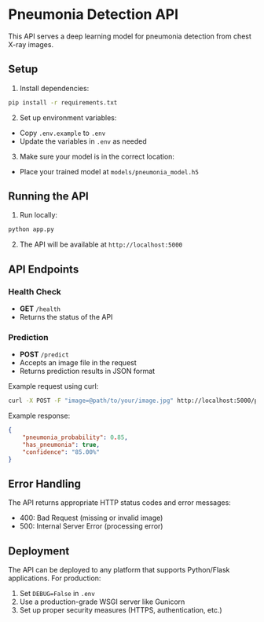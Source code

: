 # Pneumonia Detection API

This API serves a deep learning model for pneumonia detection from chest X-ray images.

## Setup

1. Install dependencies:
```bash
pip install -r requirements.txt
```

2. Set up environment variables:
- Copy `.env.example` to `.env`
- Update the variables in `.env` as needed

3. Make sure your model is in the correct location:
- Place your trained model at `models/pneumonia_model.h5`

## Running the API

1. Run locally:
```bash
python app.py
```

2. The API will be available at `http://localhost:5000`

## API Endpoints

### Health Check
- **GET** `/health`
- Returns the status of the API

### Prediction
- **POST** `/predict`
- Accepts an image file in the request
- Returns prediction results in JSON format

Example request using curl:
```bash
curl -X POST -F "image=@path/to/your/image.jpg" http://localhost:5000/predict
```

Example response:
```json
{
    "pneumonia_probability": 0.85,
    "has_pneumonia": true,
    "confidence": "85.00%"
}
```

## Error Handling

The API returns appropriate HTTP status codes and error messages:
- 400: Bad Request (missing or invalid image)
- 500: Internal Server Error (processing error)

## Deployment

The API can be deployed to any platform that supports Python/Flask applications. For production:
1. Set `DEBUG=False` in `.env`
2. Use a production-grade WSGI server like Gunicorn
3. Set up proper security measures (HTTPS, authentication, etc.) 